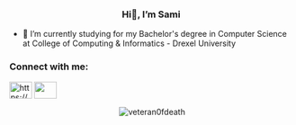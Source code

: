 <h3 align="center">Hi👋, I’m Sami</h3>

- 🌱 I’m currently studying for my Bachelor's degree in Computer Science at College of Computing & Informatics - Drexel University

<h3 align="left"> Connect with me:</h3>
<p align="left">
<a href="https://linkedin.com/in/https://www.linkedin.com/in/md-sami-alam/" target="blank"><img align="center" src="https://brand.linkedin.com/content/dam/me/business/en-us/amp/brand-site/v2/bg/LI-Bug.svg.original.svg" alt="https://www.linkedin.com/in/md-sami-alam/" height="30" width="40" /></a>
  <a href="https://devpost.com/Veteran0fdeath" target="blank"><img align="center" src="https://www.vectorlogo.zone/logos/devpost/devpost-icon.svg" alt="" height="30" width="40" /></a>
</p>


<p align="center">&nbsp;<img align="center" src="https://github-readme-stats.vercel.app/api?username=veteran0fdeath&show_icons=true&title_color=ffffff&text_color=919191&bg_color=0e1017&hide_border=true&cache_seconds=1000&local=en" alt="veteran0fdeath" /></p>

<!---
Veteran0fdeath/Veteran0fdeath is a ✨ special ✨ repository because its `README.md` (this file) appears on your GitHub profile.
You can click the Preview link to take a look at your changes.
--->
